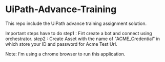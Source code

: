 # UiPath-Advance-Training
This repo include the UiPath advance training assignment solution.

Important steps have to do
step1 : Firt create a bot and connect using orchestrator.
step2 : Create Asset with the name of "ACME_Credential" in which store your ID and password for Acme Test Url.

Note: I'm using a chrome browser to run this application.
